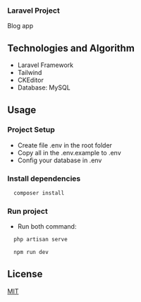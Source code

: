 ### Laravel Project

Blog app

## Technologies and Algorithm

- Laravel Framework
- Tailwind
- CKEditor
- Database: MySQL

## Usage 

### Project Setup 
- Create file .env in the root folder
- Copy all in the .env.example to .env 
- Config your database in .env

### Install dependencies

```bash
  composer install
```

### Run project
- Run both command:

```bash
  php artisan serve
```

```bash
  npm run dev
```

## License

[MIT](https://choosealicense.com/licenses/mit/)

